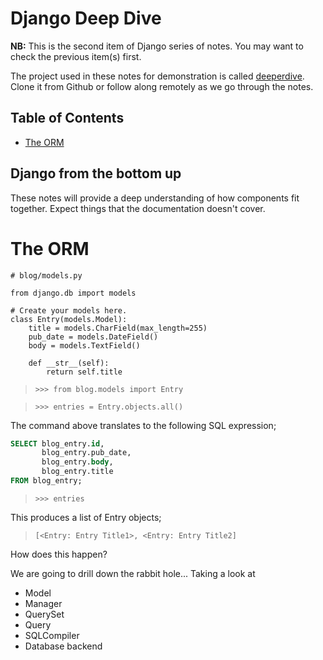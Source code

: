 # Django Deep Dive
**NB:** This is the second item of Django series of notes. You may want to check the previous item(s) first.

The project used in these notes for demonstration is called [deeperdive](http:// 'deeperdive project'). Clone it from Github or follow along remotely as we go through the notes.

## Table of Contents
- [The ORM](#the-orm)

## Django from the bottom up
These notes will provide a deep understanding of how components fit together. Expect things that the documentation doesn't cover.


# The ORM

```Py
# blog/models.py

from django.db import models

# Create your models here.
class Entry(models.Model):
    title = models.CharField(max_length=255)
    pub_date = models.DateField()
    body = models.TextField()

    def __str__(self):
        return self.title

```

> `>>> from blog.models import Entry`

> `>>> entries = Entry.objects.all()`

The command above translates to the following SQL expression;

```SQL
SELECT blog_entry.id,
       blog_entry.pub_date,
       blog_entry.body,
       blog_entry.title
FROM blog_entry;
```
> `>>> entries`

This produces a list of Entry objects;

> `[<Entry: Entry Title1>, <Entry: Entry Title2]`

How does this happen?

We are going to drill down the rabbit hole... Taking a look at
- Model
- Manager
- QuerySet
- Query
- SQLCompiler
- Database backend
